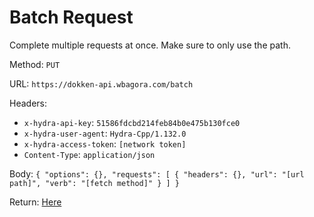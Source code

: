 # Batch Request

Complete multiple requests at once. Make sure to only use the path.

Method: `PUT`

URL: `https://dokken-api.wbagora.com/batch`
 
Headers:

 - `x-hydra-api-key`: `51586fdcbd214feb84b0e475b130fce0`
 - `x-hydra-user-agent`: `Hydra-Cpp/1.132.0`
 - `x-hydra-access-token`: `[network token]`
 - `Content-Type`: `application/json`

Body: 
`{
  "options": {},
  "requests": [
    {
      "headers": {},
      "url": "[url path]",
      "verb": "[fetch method]"
    }
  ]
}`

Return: [Here](response.json)
